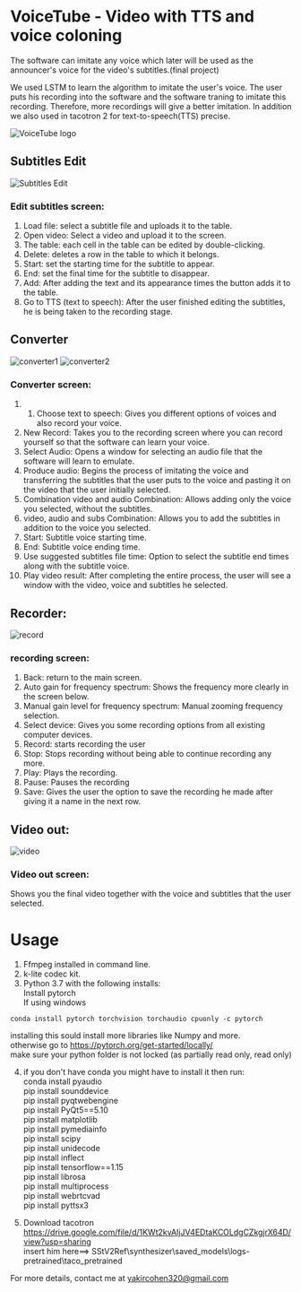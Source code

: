 # VoiceTube - Video with TTS and voice coloning
The software can imitate any voice which later will be used as the announcer's voice for the video's subtitles.(final project)

We used LSTM to learn the algorithm to imitate the user's voice. The user puts his recording into the software and the software traning to imitate this recording. Therefore, more recordings will give a better imitation. In addition we also used in tacotron 2 for text-to-speech(TTS) precise.<br/>


![VoiceTube logo](https://github.com/yakircohen/Video-with-TTS-and-voice-coloning/blob/main/logo.png)


## Subtitles Edit
![Subtitles Edit](https://github.com/yakircohen/Video-with-TTS-and-voice-coloning/blob/main/Subtitles%20Edit.png)
### Edit subtitles screen:
1.	Load file: select a subtitle file and uploads it to the table.
2.	Open video: Select a video and upload it to the screen.
3.	The table: each cell in the table can be edited by double-clicking.
4.	Delete: deletes a row in the table to which it belongs.
5.	Start: set the starting time for the subtitle to appear.
6.	End: set the final time for the subtitle to disappear.
7.	Add: After adding the text and its appearance times the button adds it to the table.
8.	Go to TTS (text to speech): After the user finished editing the subtitles, he is being taken to the recording stage.


## Converter
![converter1](https://github.com/yakircohen/Video-with-TTS-and-voice-coloning/blob/main/12.png)
![converter2](https://github.com/yakircohen/Video-with-TTS-and-voice-coloning/blob/main/13.png)
### Converter screen:
1. 1.	Choose text to speech: Gives you different options of voices and also record your voice.
2.	New Record: Takes you to the recording screen where you can record yourself so that the software can learn your voice.
3.	Select Audio: Opens a window for selecting an audio file that the software will learn to emulate.
4.	Produce audio: Begins the process of imitating the voice and transferring the subtitles that the user puts to the voice and pasting it on the video that the user initially selected.
5.	Combination video and audio Combination: Allows adding only the voice you selected, without the subtitles.
6.	video, audio and subs Combination: Allows you to add the subtitles in addition to the voice you selected.
7.	Start: Subtitle voice starting time.
8.	End: Subtitle voice ending time.
9.	Use suggested subtitles file time: Option to select the subtitle end times along with the subtitle voice.
10.	Play video result: After completing the entire process, the user will see a window with the video, voice and subtitles he selected.

## Recorder:
![record](https://github.com/yakircohen/Video-with-TTS-and-voice-coloning/blob/main/recorod.png)
### recording screen:
1.	Back: return to the main screen.
2.	Auto gain for frequency spectrum: Shows the frequency more clearly in the screen below.
3.	Manual gain level for frequency spectrum: Manual zooming frequency selection.
4.	Select device: Gives you some recording options from all existing computer devices.
5.	Record: starts recording the user
6.	Stop: Stops recording without being able to continue recording any more.
7.	Play: Plays the recording.
8.	Pause: Pauses the recording
9.	Save: Gives the user the option to save the recording he made after giving it a name in the next row.


## Video out:
![video](https://github.com/yakircohen/Video-with-TTS-and-voice-coloning/blob/main/output.png)
### Video out screen:
Shows you the final video together with the voice and subtitles that the user selected. 
# Usage
1. Ffmpeg installed in command line.  
2. k-lite codec kit.
3. Python 3.7 with the following installs:<br/>
Install pytorch<br/>
If using windows<br/>
```
conda install pytorch torchvision torchaudio cpuonly -c pytorch
```
installing this sould install more libraries like Numpy and more.<br/>
otherwise go to https://pytorch.org/get-started/locally/ <br/>
make sure your python folder is not locked (as partially read only, read only)

4. if you don't have conda you might have to install it
then run: <br/>
    conda install pyaudio<br/>
    pip install sounddevice<br/>
    pip install pyqtwebengine<br/>
 pip install PyQt5==5.10<br/>
 pip install matplotlib<br/>
 pip install pymediainfo<br/>
pip install scipy<br/>
pip install unidecode<br/>
pip install inflect<br/>
pip install tensorflow==1.15<br/>
pip install librosa<br/>
pip install multiprocess<br/>
pip install webrtcvad<br/>
pip install pyttsx3<br/>

5. Download tacotron  https://drive.google.com/file/d/1KWt2kvAIjJV4EDtaKCOLdgCZkgjrX64D/view?usp=sharing   <br/>
   insert him here==>  SStV2Ref\synthesizer\saved_models\logs-pretrained\taco_pretrained<br/>
   
For more details, contact me at yakircohen320@gmail.com





